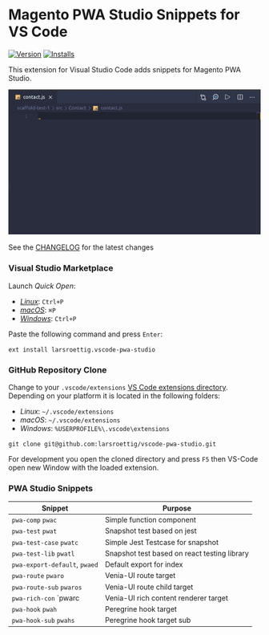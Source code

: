 # Magento PWA Studio Snippets for VS Code
[![Version](https://img.shields.io/visual-studio-marketplace/v/larsroettig.vscode-pwa-studio?style=for-the-badge)](https://img.shields.io/visual-studio-marketplace/d/larsroettig.vscode-pwa-studio?style=for-the-badge)
[![Installs](https://img.shields.io/visual-studio-marketplace/d/larsroettig.vscode-pwa-studio?style=for-the-badge)](https://img.shields.io/visual-studio-marketplace/d/larsroettig.vscode-pwa-studio?style=for-the-badge)


This extension for Visual Studio Code adds snippets for Magento PWA Studio.

![Use Extension](images/use-extension.gif)

See the [CHANGELOG](CHANGELOG.md) for the latest changes


### Visual Studio Marketplace

Launch _Quick Open_:

- [_Linux_](https://code.visualstudio.com/shortcuts/keyboard-shortcuts-linux.pdf): `Ctrl+P`
- [_macOS_](https://code.visualstudio.com/shortcuts/keyboard-shortcuts-macos.pdf): `⌘P`
- [_Windows_](https://code.visualstudio.com/shortcuts/keyboard-shortcuts-windows.pdf): `Ctrl+P`

Paste the following command and press `Enter`:

```shell
ext install larsroettig.vscode-pwa-studio
```

### GitHub Repository Clone

Change to your `.vscode/extensions` [VS Code extensions directory](https://code.visualstudio.com/docs/extensions/install-extension#_side-loading).
Depending on your platform it is located in the following folders:

- _Linux_: `~/.vscode/extensions`
- _macOS_: `~/.vscode/extensions`
- _Windows_: `%USERPROFILE%\.vscode\extensions`


```shell
git clone git@github.com:larsroettig/vscode-pwa-studio.git
```

For development you open the cloned directory and press `F5` then VS-Code open new Window with the loaded extension.

### PWA Studio Snippets

| Snippet                      | Purpose                                                              |
| ---------------------------- | -------------------------------------------------------------------- |
| `pwa-comp` `pwac`                 |  Simple function component |
| `pwa-test` `pwat`              | Snapshot test based on jest |
| `pwa-test-case` `pwatc` | Simple Jest Testcase for snapshot            |
| `pwa-test-lib` `pwatl`  | Snapshot test based on react testing library |
| `pwa-export-default`, `pwaed` | Default export for index |
| `pwa-route`  `pwaro` | Venia-UI route target |
| `pwa-route-sub`  `pwaros` | Venia-UI route child target |
| `pwa-rich-con` `pwarc         | Venia-UI rich content renderer target        |
| `pwa-hook` `pwah` | Peregrine hook target |
| `pwa-hook-sub` `pwahs` | Peregrine hook target sub |
